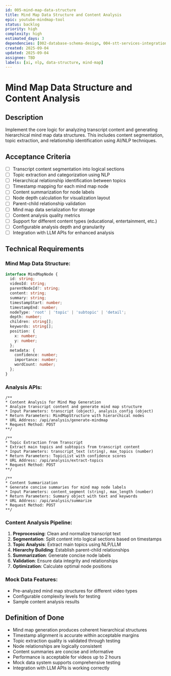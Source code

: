 ```yaml
---
id: 005-mind-map-data-structure
title: Mind Map Data Structure and Content Analysis
epic: youtube-mindmap-tool
status: backlog
priority: high
complexity: high
estimated_days: 3
dependencies: [002-database-schema-design, 004-stt-services-integration]
created: 2025-09-04
updated: 2025-09-04
assignee: TBD
labels: [ai, nlp, data-structure, mind-map]
---
```


# Mind Map Data Structure and Content Analysis

## Description
Implement the core logic for analyzing transcript content and generating hierarchical mind map data structures. This includes content segmentation, topic extraction, and relationship identification using AI/NLP techniques.

## Acceptance Criteria
- [ ] Transcript content segmentation into logical sections
- [ ] Topic extraction and categorization using NLP
- [ ] Hierarchical relationship identification between topics
- [ ] Timestamp mapping for each mind map node
- [ ] Content summarization for node labels
- [ ] Node depth calculation for visualization layout
- [ ] Parent-child relationship validation
- [ ] Mind map data serialization for storage
- [ ] Content analysis quality metrics
- [ ] Support for different content types (educational, entertainment, etc.)
- [ ] Configurable analysis depth and granularity
- [ ] Integration with LLM APIs for enhanced analysis

## Technical Requirements

### Mind Map Data Structure:
```typescript
interface MindMapNode {
  id: string;
  videoId: string;
  parentNodeId?: string;
  content: string;
  summary: string;
  timestampStart: number;
  timestampEnd: number;
  nodeType: 'root' | 'topic' | 'subtopic' | 'detail';
  depth: number;
  children: string[];
  keywords: string[];
  position: {
    x: number;
    y: number;
  };
  metadata: {
    confidence: number;
    importance: number;
    wordCount: number;
  };
}
```

### Analysis APIs:
```
/**
* Content Analysis for Mind Map Generation
* Analyze transcript content and generate mind map structure
* Input Parameters: transcript (object), analysis_config (object)
* Return Parameters: MindMapStructure with hierarchical nodes
* URL Address: /api/analysis/generate-mindmap
* Request Method: POST
**/

/**
* Topic Extraction from Transcript
* Extract main topics and subtopics from transcript content
* Input Parameters: transcript_text (string), max_topics (number)
* Return Parameters: TopicList with confidence scores
* URL Address: /api/analysis/extract-topics
* Request Method: POST
**/

/**
* Content Summarization
* Generate concise summaries for mind map node labels
* Input Parameters: content_segment (string), max_length (number)
* Return Parameters: Summary object with text and keywords
* URL Address: /api/analysis/summarize
* Request Method: POST
**/
```

### Content Analysis Pipeline:
1. **Preprocessing**: Clean and normalize transcript text
2. **Segmentation**: Split content into logical sections based on timestamps
3. **Topic Analysis**: Extract main topics using NLP/LLM
4. **Hierarchy Building**: Establish parent-child relationships
5. **Summarization**: Generate concise node labels
6. **Validation**: Ensure data integrity and relationships
7. **Optimization**: Calculate optimal node positions

### Mock Data Features:
- Pre-analyzed mind map structures for different video types
- Configurable complexity levels for testing
- Sample content analysis results

## Definition of Done
- Mind map generation produces coherent hierarchical structures
- Timestamp alignment is accurate within acceptable margins
- Topic extraction quality is validated through testing
- Node relationships are logically consistent
- Content summaries are concise and informative
- Performance is acceptable for videos up to 2 hours
- Mock data system supports comprehensive testing
- Integration with LLM APIs is working correctly